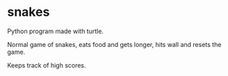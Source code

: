 # snakes

Python program made with turtle.

Normal game of snakes, eats food and gets longer, hits wall and resets the game.

Keeps track of high scores.
